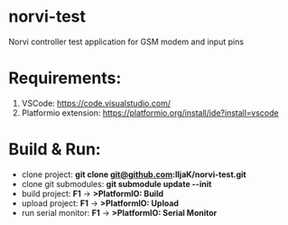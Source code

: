 # norvi-test
Norvi controller test application for GSM modem and input pins

# Requirements:
1) VSCode:
https://code.visualstudio.com/
2) Platformio extension:
https://platformio.org/install/ide?install=vscode

# Build & Run:
* clone project: <b>git clone git@github.com:IljaK/norvi-test.git</b>
* clone git submodules: <b>git submodule update --init</b>
* build project: <b>F1</b> -> <b>>PlatformIO: Build</b>
* upload project: <b>F1</b> -> <b>>PlatformIO: Upload</b>
* run serial monitor: <b>F1</b> -> <b>>PlatformIO: Serial Monitor</b>